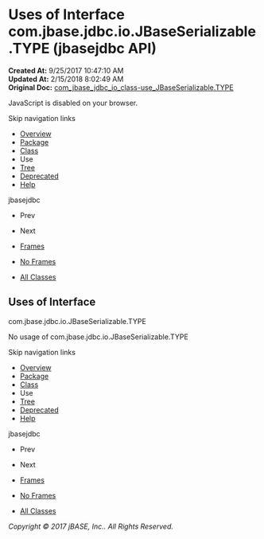 # Uses of Interface com.jbase.jdbc.io.JBaseSerializable.TYPE (jbasejdbc   API)

**Created At:** 9/25/2017 10:47:10 AM  
**Updated At:** 2/15/2018 8:02:49 AM  
**Original Doc:** [com_jbase_jdbc_io_class-use_JBaseSerializable.TYPE](https://docs.jbase.com/39235-class-use/com_jbase_jdbc_io_class-use_JBaseSerializable.TYPE)  

<!--<br>    try {<br>        if (location.href.indexOf('is-external=true') == -1) {<br>            parent.document.title="Uses of Interface com.jbase.jdbc.io.JBaseSerializable.TYPE (jbasejdbc   API)";<br>        }<br>    }<br>    catch(err) {<br>    }<br>//-->
JavaScript is disabled on your browser.

Skip navigation links

- [Overview](../../../../../overview-summary.html)
- [Package](./../../com.jbase.jdbc.io-%28jbasejdbc---api%29)
- [Class](/39232-io/com_jbase_jdbc_io_JBaseSerializable.TYPE "interface in com.jbase.jdbc.io")
- Use
- [Tree](./../../com.jbase.jdbc.io-class-hierarchy-%28jbasejdbc---api%29)
- [Deprecated](../../../../../deprecated-list.html)
- [Help](../../../../../help-doc.html)


jbasejdbc <br>

- Prev
- Next


- [Frames](./../uses-of-interface-com.jbase.jdbc.io.jbaseserializable-%28jbasejdbc---api%29)
- [No Frames](./../uses-of-interface-com.jbase.jdbc.io.jbaseserializable-%28jbasejdbc---api%29)


- [All Classes](../../../../../allclasses-noframe.html)


<!--<br>  allClassesLink = document.getElementById("allclasses\_navbar\_top");<br>  if(window==top) {<br>    allClassesLink.style.display = "block";<br>  }<br>  else {<br>    allClassesLink.style.display = "none";<br>  }<br>  //-->

## Uses of Interface
com.jbase.jdbc.io.JBaseSerializable.TYPE

No usage of com.jbase.jdbc.io.JBaseSerializable.TYPE

Skip navigation links

- [Overview](../../../../../overview-summary.html)
- [Package](./../../com.jbase.jdbc.io-%28jbasejdbc---api%29)
- [Class](/39232-io/com_jbase_jdbc_io_JBaseSerializable.TYPE "interface in com.jbase.jdbc.io")
- Use
- [Tree](./../../com.jbase.jdbc.io-class-hierarchy-%28jbasejdbc---api%29)
- [Deprecated](../../../../../deprecated-list.html)
- [Help](../../../../../help-doc.html)


jbasejdbc <br>

- Prev
- Next


- [Frames](./../uses-of-interface-com.jbase.jdbc.io.jbaseserializable-%28jbasejdbc---api%29)
- [No Frames](./../uses-of-interface-com.jbase.jdbc.io.jbaseserializable-%28jbasejdbc---api%29)


- [All Classes](../../../../../allclasses-noframe.html)


<!--<br>  allClassesLink = document.getElementById("allclasses\_navbar\_bottom");<br>  if(window==top) {<br>    allClassesLink.style.display = "block";<br>  }<br>  else {<br>    allClassesLink.style.display = "none";<br>  }<br>  //-->

*Copyright © 2017 jBASE, Inc.. All Rights Reserved.*
